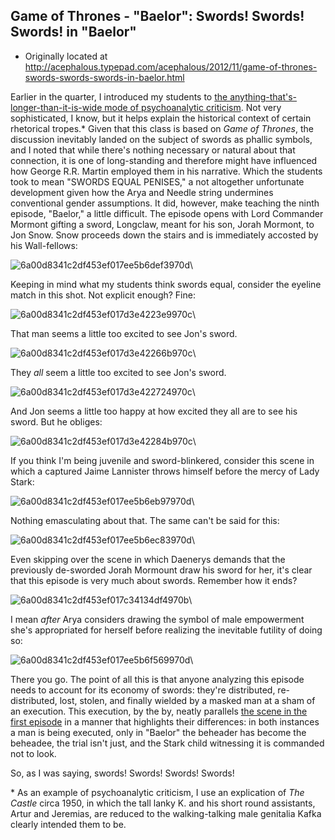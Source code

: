## Game of Thrones - "Baelor": Swords! Swords! Swords! in "Baelor"

 * Originally located at http://acephalous.typepad.com/acephalous/2012/11/game-of-thrones-swords-swords-swords-in-baelor.html

Earlier in the quarter, I introduced my students to [the anything-that's-longer-than-it-is-wide mode of psychoanalytic criticism](http://acephalous.typepad.com/acephalous/2007/06/last_month_i_ch.html). Not very sophisticated, I know, but it helps explain the historical context of certain rhetorical tropes.\* Given that this class is based on *Game of Thrones*, the discussion inevitably landed on the subject of swords as phallic symbols, and I noted that while there's nothing necessary or natural about that connection, it is one of long-standing and therefore might have influenced how George R.R. Martin employed them in his narrative. Which the students took to mean "SWORDS EQUAL PENISES," a not altogether unfortunate development given how the Arya and Needle string undermines conventional gender assumptions. It did, however, make teaching the ninth episode, "Baelor," a little difficult. The episode opens with Lord Commander Mormont gifting a sword, Longclaw, meant for his son, Jorah Mormont, to Jon Snow. Snow proceeds down the stairs and is immediately accosted by his Wall-fellows:

![6a00d8341c2df453ef017ee5b6def3970d](images/tv/game-of-thrones-baelor/6a00d8341c2df453ef017ee5b6def3970d.png)\

Keeping in mind what my students think swords equal, consider the eyeline match in this shot. Not explicit enough? Fine:

![6a00d8341c2df453ef017d3e4223e9970c](images/tv/game-of-thrones-baelor/6a00d8341c2df453ef017d3e4223e9970c.png)\

That man seems a little too excited to see Jon's sword.

![6a00d8341c2df453ef017d3e42266b970c](images/tv/game-of-thrones-baelor/6a00d8341c2df453ef017d3e42266b970c.png)\

They *all* seem a little too excited to see Jon's sword.

![6a00d8341c2df453ef017d3e422724970c](images/tv/game-of-thrones-baelor/6a00d8341c2df453ef017d3e422724970c.png)\

And Jon seems a little too happy at how excited they all are to see his sword. But he obliges:

![6a00d8341c2df453ef017d3e42284b970c](images/tv/game-of-thrones-baelor/6a00d8341c2df453ef017d3e42284b970c.png)\

If you think I'm being juvenile and sword-blinkered, consider this scene in which a captured Jaime Lannister throws himself before the mercy of Lady Stark:

![6a00d8341c2df453ef017ee5b6eb97970d](images/tv/game-of-thrones-baelor/6a00d8341c2df453ef017ee5b6eb97970d.png)\

Nothing emasculating about that. The same can't be said for this:

![6a00d8341c2df453ef017ee5b6ec83970d](images/tv/game-of-thrones-baelor/6a00d8341c2df453ef017ee5b6ec83970d.png)\

Even skipping over the scene in which Daenerys demands that the previously de-sworded Jorah Mormount draw his sword for her, it's clear that this episode is very much about swords. Remember how it ends?

![6a00d8341c2df453ef017c34134df4970b](images/tv/game-of-thrones-baelor/6a00d8341c2df453ef017c34134df4970b.png)\

I mean *after* Arya considers drawing the symbol of male empowerment she's appropriated for herself before realizing the inevitable futility of doing so:

![6a00d8341c2df453ef017ee5b6f569970d](images/tv/game-of-thrones-baelor/6a00d8341c2df453ef017ee5b6f569970d.png)\

There you go. The point of all this is that anyone analyzing this episode needs to account for its economy of swords: they're distributed, re-distributed, lost, stolen, and finally wielded by a masked man at a sham of an execution. This execution, by the by, neatly parallels [the scene in the first episode](http://acephalous.typepad.com/acephalous/2012/09/game-of-thrones-winter-is-coming-for-will-and-bran.html) in a manner that highlights their differences: in both instances a man is being executed, only in "Baelor" the beheader has become the beheadee, the trial isn't just, and the Stark child witnessing it is commanded not to look.

So, as I was saying, swords! Swords! Swords! Swords!

\* As an example of psychoanalytic criticism, I use an explication of *The Castle* circa 1950, in which the tall lanky K. and his short round assistants, Artur and Jeremias, are reduced to the walking-talking male genitalia Kafka clearly intended them to be.
